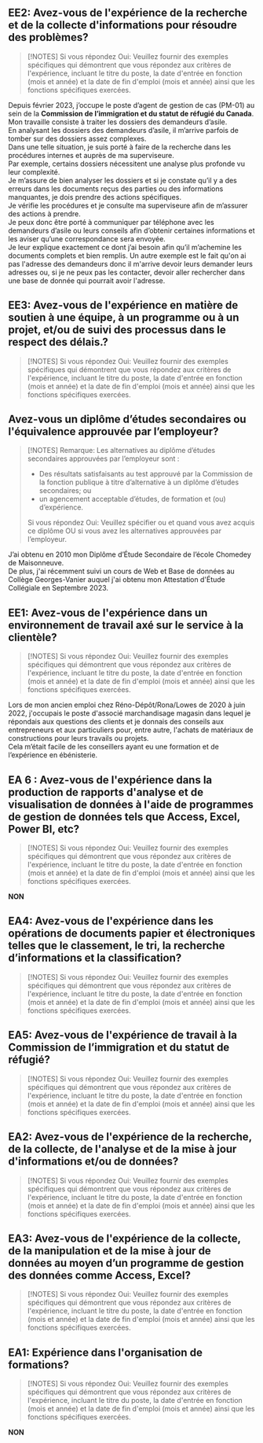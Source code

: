 ## EE2: Avez-vous de l'expérience de la recherche et de la collecte d'informations pour résoudre des problèmes?
>[!NOTES]
>Si vous répondez Oui: Veuillez fournir des exemples spécifiques qui démontrent que vous répondez aux critères de l'expérience, incluant le titre du poste, la date d'entrée en fonction (mois et année) et la date de fin d'emploi (mois et année) ainsi que les fonctions spécifiques exercées.  

Depuis février 2023, j’occupe le poste d’agent de gestion de cas (PM-01) au sein de la **Commission de l’immigration et du statut de réfugié du Canada**.  
Mon travaille consiste à traiter les dossiers des demandeurs d’asile.  
En analysant les dossiers des demandeurs d’asile, il m’arrive parfois de tomber sur des dossiers assez complexes.  
Dans une telle situation, je suis porté à faire de la recherche dans les procédures internes et auprès de ma superviseure.  
Par exemple, certains dossiers nécessitent une analyse plus profonde vu leur complexité.  
Je m’assure de bien analyser les dossiers et si je constate qu’il y a des erreurs dans les documents reçus des parties ou des informations manquantes, je dois prendre des actions spécifiques.  
Je vérifie les procédures et je consulte ma superviseure afin de m’assurer des actions à prendre.  
Je peux donc être porté à communiquer par téléphone avec les demandeurs d’asile ou leurs conseils afin d’obtenir certaines informations et les aviser qu’une correspondance sera envoyée.  
Je leur explique exactement ce dont j’ai besoin afin qu’il m’achemine les documents complets et bien remplis.
Un autre exemple est le fait qu'on ai pas l'adresse des demandeurs donc il m'arrive devoir leurs demander leurs adresses ou, si je ne peux pas les contacter, devoir aller rechercher dans une base de donnée qui pourrait avoir l'adresse.
## EE3: Avez-vous de l'expérience en matière de soutien à une équipe, à un programme ou à un projet, et/ou de suivi des processus dans le respect des délais.?
>[!NOTES]
>Si vous répondez Oui: Veuillez fournir des exemples spécifiques qui démontrent que vous répondez aux critères de l'expérience, incluant le titre du poste, la date d'entrée en fonction (mois et année) et la date de fin d'emploi (mois et année) ainsi que les fonctions spécifiques exercées.  

## Avez-vous un diplôme d’études secondaires ou l'équivalence approuvée par l’employeur?
>[!NOTES]
>Remarque: Les alternatives au diplôme d’études secondaires approuvées par l’employeur sont :  
>- Des résultats satisfaisants au test approuvé par la Commission de la fonction publique à titre d’alternative à un diplôme d’études secondaires; ou  
>- un agencement acceptable d’études, de formation et (ou) d’expérience.
>
>Si vous répondez Oui: Veuillez spécifier ou et quand vous avez acquis ce diplôme OU si vous avez les alternatives approuvées par l’employeur.  

J’ai obtenu en 2010 mon Diplôme d’Étude Secondaire de l’école Chomedey de Maisonneuve.  
De plus, j'ai récemment suivi un cours de Web et Base de données au Collège Georges-Vanier auquel j'ai obtenu mon Attestation d'Étude Collégiale en Septembre 2023.
## EE1: Avez-vous de l'expérience dans un environnement de travail axé sur le service à la clientèle?
>[!NOTES]
>Si vous répondez Oui: Veuillez fournir des exemples spécifiques qui démontrent que vous répondez aux critères de l'expérience, incluant le titre du poste, la date d'entrée en fonction (mois et année) et la date de fin d'emploi (mois et année) ainsi que les fonctions spécifiques exercées.  

Lors de mon ancien emploi chez Réno-Dépôt/Rona/Lowes de 2020 à juin 2022, j'occupais le poste d'associé marchandisage magasin dans lequel je répondais aux questions des clients et je donnais des conseils aux entrepreneurs et aux particuliers pour, entre autre, l'achats de matériaux de constructions pour leurs travails ou projets.  
Cela m’était facile de les conseillers ayant eu une formation et de l’expérience en ébénisterie.
## EA 6 : Avez-vous de l'expérience dans la production de rapports d'analyse et de visualisation de données à l'aide de programmes de gestion de données tels que Access, Excel, Power BI, etc?
>[!NOTES]
>Si vous répondez Oui: Veuillez fournir des exemples spécifiques qui démontrent que vous répondez aux critères de l'expérience, incluant le titre du poste, la date d'entrée en fonction (mois et année) et la date de fin d'emploi (mois et année) ainsi que les fonctions spécifiques exercées.  

**NON**
## EA4: Avez-vous de l'expérience dans les opérations de documents papier et électroniques telles que le classement, le tri, la recherche d’informations et la classification?
>[!NOTES]
>Si vous répondez Oui: Veuillez fournir des exemples spécifiques qui démontrent que vous répondez aux critères de l'expérience, incluant le titre du poste, la date d'entrée en fonction (mois et année) et la date de fin d'emploi (mois et année) ainsi que les fonctions spécifiques exercées.  

## EA5: Avez-vous de l'expérience de travail à la Commission de l’immigration et du statut de réfugié?
>[!NOTES]
>Si vous répondez Oui: Veuillez fournir des exemples spécifiques qui démontrent que vous répondez aux critères de l'expérience, incluant le titre du poste, la date d'entrée en fonction (mois et année) et la date de fin d'emploi (mois et année) ainsi que les fonctions spécifiques exercées.  

## EA2: Avez-vous de l'expérience de la recherche, de la collecte, de l'analyse et de la mise à jour d'informations et/ou de données?
>[!NOTES]
>Si vous répondez Oui: Veuillez fournir des exemples spécifiques qui démontrent que vous répondez aux critères de l'expérience, incluant le titre du poste, la date d'entrée en fonction (mois et année) et la date de fin d'emploi (mois et année) ainsi que les fonctions spécifiques exercées.  

## EA3: Avez-vous de l'expérience de la collecte, de la manipulation et de la mise à jour de données au moyen d’un programme de gestion des données comme Access, Excel?
>[!NOTES]
>Si vous répondez Oui: Veuillez fournir des exemples spécifiques qui démontrent que vous répondez aux critères de l'expérience, incluant le titre du poste, la date d'entrée en fonction (mois et année) et la date de fin d'emploi (mois et année) ainsi que les fonctions spécifiques exercées.  

## EA1: Expérience dans l'organisation de formations?
>[!NOTES]
>Si vous répondez Oui: Veuillez fournir des exemples spécifiques qui démontrent que vous répondez aux critères de l'expérience, incluant le titre du poste, la date d'entrée en fonction (mois et année) et la date de fin d'emploi (mois et année) ainsi que les fonctions spécifiques exercées.

**NON**